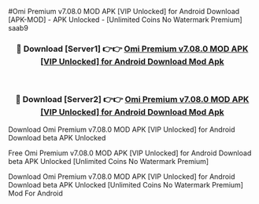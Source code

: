 #Omi Premium v7.08.0 MOD APK [VIP Unlocked] for Android Download [APK-MOD] - APK Unlocked - [Unlimited Coins No Watermark Premium] saab9



<div align="center">

<h3>🔴 Download [Server1] 👉👉 <a href="https://momento.my/?title=Omi_Premium_v7.08.0_MOD_APK_[VIP_Unlocked]_for_Android_Download">Omi Premium v7.08.0 MOD APK [VIP Unlocked] for Android Download Mod Apk</a></h3><br>

<h3>🔴 Download [Server2] 👉👉 <a href="https://momento.my/?title=Omi_Premium_v7.08.0_MOD_APK_[VIP_Unlocked]_for_Android_Download">Omi Premium v7.08.0 MOD APK [VIP Unlocked] for Android Download Mod Apk</a></h3>
</div>



Download Omi Premium v7.08.0 MOD APK [VIP Unlocked] for Android Download beta APK Unlocked

Free Omi Premium v7.08.0 MOD APK [VIP Unlocked] for Android Download beta APK Unlocked [Unlimited Coins No Watermark Premium]

Download Omi Premium v7.08.0 MOD APK [VIP Unlocked] for Android Download beta APK Unlocked [Unlimited Coins No Watermark Premium] Mod For Android
